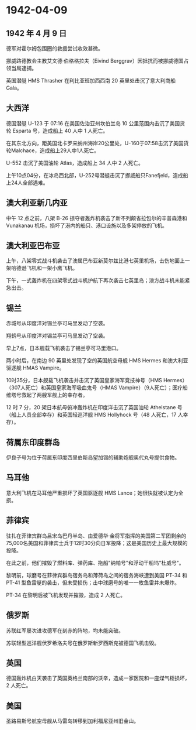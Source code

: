 # 1942-04-09

## 1942 年 4 月 9 日

德军对霍尔姆包围圈的救援尝试收效甚微。

挪威路德教会主教艾文德·伯格格拉夫（Eivind
Berggrav）因抵抗而被挪威德国占领当局逮捕。

英国潜艇 HMS Thrasher 在利比亚班加西西南 20 英里处击沉了意大利商船
Gala。

## 大西洋

德国潜艇 U-123 于 07:16 在美国佐治亚州坎伯兰岛 10
公里范围内击沉了美国货轮 Esparta 号，造成船上 40 人中 1 人死亡。

在其东北方向，距美国北卡罗来纳州海岸20公里处，U-160于07:58击沉了美国货轮Malchace，造成船上29人中1人死亡。

U-552 击沉了美国油轮 Atlas，造成船上 34 人中 2 人死亡。

上午10点04分，在冰岛西北部，U-252号潜艇击沉了挪威船只Fanefjeld，造成船上24人全部遇难。

## 澳大利亚新几内亚

中午 12 点之前，八架 B-26 掠夺者轰炸机袭击了新不列颠省拉包尔的辛普森港和
Vunakanau 机场，损坏了港内的船只、港口设施以及多架停放的飞机。

## 澳大利亚巴布亚

上午，八架零式战斗机袭击了澳属巴布亚新莫尔兹比港七英里机场，击伤地面上一架哈德逊飞机和一架小鹰飞机。

下午，一式轰炸机在四架零式战斗机护航下再次袭击七英里岛；澳方战斗机未能紧急出击。

## 锡兰

赤城号从印度洋对锡兰亭可马里发动了空袭。

翔鹤号从印度洋对锡兰亭可马里发动了空袭。

早上7点，日本舰载飞机袭击了锡兰亭可马里港口。

两小时后，在南边 90 英里处发现了空的英国航空母舰 HMS Hermes
和澳大利亚驱逐舰 HMAS Vampire。

10时35分，日本舰载飞机袭击并击沉了英国皇家海军竞技神号（HMS
Hermes）（307人死亡）和英国皇家海军吸血鬼号（HMAS
Vampire）（9人死亡）；医疗船维塔号救起了两艘军舰上的幸存者。

12 时 7 分，20 架日本航母俯冲轰炸机在印度洋击沉了英国油轮 Athelstane
号（船上人员全部幸存）和英国轻巡洋舰 HMS Hollyhock 号（48 人死亡，17
人幸存）。

## 荷属东印度群岛

伊良子号为位于荷属东印度西里伯斯岛望加锡的辅助炮舰奥代丸号提供食物。

## 马耳他

意大利飞机在马耳他严重损坏了英国驱逐舰 HMS Lance；她很快就被认定为全损。

## 菲律宾

驻扎在菲律宾群岛吕宋岛巴丹半岛、由爱德华·金将军指挥的美国第二军团剩余的75,000名美国和菲律宾士兵于12时30分向日军投降；这是美国历史上最大规模的投降。

在此之前，他们摧毁了燃料库、弹药库、拖船"纳帕号"和浮动干船坞"杜威号"。

黎明前，球磨号在菲律宾群岛宿务岛和薄荷岛之间的宿务海峡遭到美国 PT-34 和
PT-41 型鱼雷艇的袭击，但未受损伤；击中球磨号的唯一一枚鱼雷并未爆炸。

PT-34 在黎明后被飞机发现并摧毁，造成 2 人死亡。

## 俄罗斯

苏联红军屡次进攻德军在刻赤的阵地，均未能突破。

苏联轻型巡洋舰伏罗希洛夫号在俄罗斯新罗西斯克被德国飞机击毁。

## 英国

德国轰炸机白天袭击了英国英格兰南部的沃辛，造成一家医院和一座煤气柜损坏，2
人死亡。

## 美国

圣路易斯号航空母舰从马雷岛转移到加利福尼亚州旧金山。

